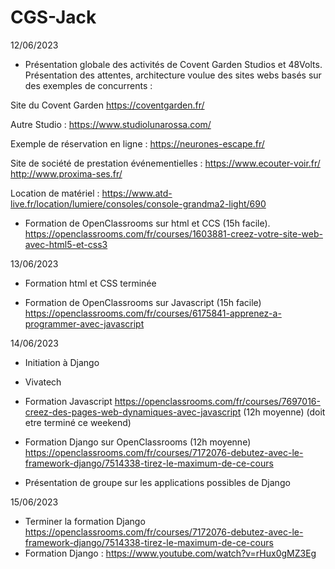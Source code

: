 # CGS-Jack

12/06/2023
- Présentation globale des activités de Covent Garden Studios et 48Volts. Présentation des attentes, architecture voulue des sites webs basés sur des exemples de concurrents :

Site du Covent Garden
https://coventgarden.fr/

Autre Studio :
https://www.studiolunarossa.com/

Exemple de réservation en ligne :
https://neurones-escape.fr/

Site de société de prestation événementielles :
https://www.ecouter-voir.fr/
http://www.proxima-ses.fr/

Location de matériel :
https://www.atd-live.fr/location/lumiere/consoles/console-grandma2-light/690

- Formation de OpenClassrooms sur html et CCS (15h facile).
https://openclassrooms.com/fr/courses/1603881-creez-votre-site-web-avec-html5-et-css3

13/06/2023
- Formation html et CSS terminée

- Formation de OpenClassrooms sur Javascript (15h facile)
https://openclassrooms.com/fr/courses/6175841-apprenez-a-programmer-avec-javascript

14/06/2023
- Initiation à Django
- Vivatech
- Formation Javascript 
https://openclassrooms.com/fr/courses/7697016-creez-des-pages-web-dynamiques-avec-javascript (12h moyenne) (doit etre terminé ce weekend)

- Formation Django sur OpenClassrooms (12h moyenne)
https://openclassrooms.com/fr/courses/7172076-debutez-avec-le-framework-django/7514338-tirez-le-maximum-de-ce-cours
- Présentation de groupe sur les applications possibles de Django

15/06/2023
- Terminer la formation Django
https://openclassrooms.com/fr/courses/7172076-debutez-avec-le-framework-django/7514338-tirez-le-maximum-de-ce-cours
- Formation Django :
https://www.youtube.com/watch?v=rHux0gMZ3Eg
